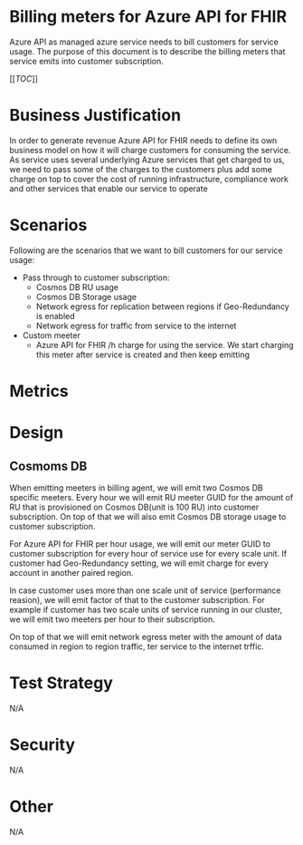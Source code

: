 # Billing meters for Azure API for FHIR

Azure API as managed azure service needs to bill customers for service usage. The purpose of this document is to describe the billing meters that service emits into customer subscription.

[[_TOC_]]

# Business Justification

In order to generate revenue Azure API for FHIR needs to define its own business model on how it will charge customers for consuming the service. As service uses several underlying Azure services that get charged to us, we need to pass some of the charges to the customers plus add some charge on top to cover the cost of running infrastructure, compliance work and other services that enable our service to operate

# Scenarios

Following are the scenarios that we want to bill customers for our service usage:

* Pass through to customer subscription:
    - Cosmos DB RU usage
    - Cosmos DB Storage usage
    - Network egress for replication between regions if Geo-Redundancy is enabled
    - Network egress for traffic from service to the internet
* Custom meeter
    - Azure API for FHIR /h charge for using the service. We start charging this meter after service is created and then keep emitting

# Metrics


# Design

## Cosmoms DB
When emitting meeters in billing agent, we will emit two Cosmos DB specific meeters. Every hour we will emit RU meeter GUID for the amount of RU that is provisioned on Cosmos DB(unit is 100 RU) into customer subscription. On top of that we will also emit Cosmos DB storage usage to customer subscription.

For Azure API for FHIR per hour usage, we will emit our meter GUID to customer subscription for every hour of service use for every scale unit. If customer had Geo-Redundancy setting, we will emit charge for every account in another paired region.

In case customer uses more than one scale unit of service (performance reasion), we will emit factor of that to the customer subscription. For example if customer has two scale units of service running in our cluster, we will emit two meeters per hour to their subscription.

On top of that we will emit network egress meter with the amount of data consumed in region to region traffic, ter service to the internet trffic.

# Test Strategy

N/A

# Security

N/A

# Other

N/A

